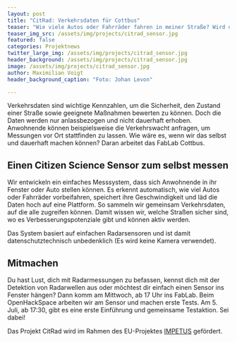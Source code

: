```yaml
---
layout: post
title: "CitRad: Verkehrsdaten für Cottbus"
teaser: "Wie viele Autos oder Fahrräder fahren in meiner Straße? Wird die Geschwindigkeit häufig übertreten? Wir bauen ein System, mit dem ihr selbst messen könnt."
teaser_img_src: /assets/img/projects/citrad_sensor.jpg
featured: false
categories: Projektnews
twitter_large_img: /assets/img/projects/citrad_sensor.jpg
header_background: /assets/img/projects/citrad_sensor.jpg
image: /assets/img/projects/citrad_sensor.jpg
author: Maximilian Voigt
header_background_caption: "Foto: Johan Levon"

---
```


Verkehrsdaten sind wichtige Kennzahlen, um die Sicherheit, den Zustand einer Straße sowie geeignete Maßnahmen bewerten zu können. Doch die Daten werden nur anlassbezogen und nicht dauerhaft erhoben. Anwohnende können beispielsweise die Verkehrswacht anfragen, um Messungen vor Ort stattfinden zu lassen. Wie wäre es, wenn wir das selbst und dauerhaft machen können? Daran arbeitet das FabLab Cottbus.

## Einen Citizen Science Sensor zum selbst messen
Wir entwickeln ein einfaches Messsystem, dass sich Anwohnende in ihr Fenster oder Auto stellen können. Es erkennt automatisch, wie viel Autos oder Fahrräder vorbeifahren, speichert ihre Geschwindigkeit und läd die Daten hoch auf eine Plattform. So sammeln wir gemeinsam Verkehrsdaten, auf die alle zugreifen können. Damit wissen wir, welche Straßen sicher sind, wo es Verbesserungspotenziale gibt und können aktiv werden.

Das System basiert auf einfachen Radarsensoren und ist damit datenschutztechnisch unbedenklich (Es wird keine Kamera verwendet).

## Mitmachen
Du hast Lust, dich mit Radarmessungen zu befassen, kennst dich mit der Detektion von Radarwellen aus oder möchtest dir einfach einen Sensor ins Fenster hängen? Dann komm am Mittwoch, ab 17 Uhr ins FabLab. Beim OpenHackSpace arbeiten wir am Sensor und machen erste Tests. Am 5. Juli, ab 17:30, gibt es eine erste Einführung und gemeinsame Testaktion. Sei dabei!

Das Projekt CitRad wird im Rahmen des EU-Projektes [IMPETUS](https://impetus4cs.eu/) gefördert.
